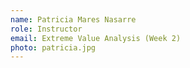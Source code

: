 ```yaml
---
name: Patricia Mares Nasarre
role: Instructor
email: Extreme Value Analysis (Week 2)
photo: patricia.jpg
---
```


<!-- [Schedule an appointment](#){: .btn .btn-outline } -->
